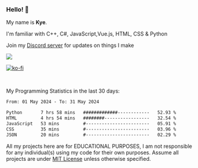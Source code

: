 ### Hello! 👋
My name is **Kye**.

I'm familiar with C++, C#, JavaScript,Vue.js, HTML, CSS & Python

Join my [Discord server](https://discord.gg/wjWwSgm7Ra) for updates on things I make

<a href="https://discord.gg/wjWwSgm7Ra"><img src="https://discord.com/api/guilds/1104598508020957244/widget.png?style=banner2"></a>

[![ko-fi](https://ko-fi.com/img/githubbutton_sm.svg)](https://ko-fi.com/Y8Y4D37MY)

<br>

My Programming Statistics in the last 30 days:
<!--START_SECTION:waka-->

```txt
From: 01 May 2024 - To: 31 May 2024

Python       7 hrs 58 mins   #############------------   52.93 %
HTML         4 hrs 54 mins   ########-----------------   32.54 %
JavaScript   53 mins         #------------------------   05.91 %
CSS          35 mins         #------------------------   03.96 %
JSON         20 mins         #------------------------   02.29 %
```

<!--END_SECTION:waka-->

All my projects here are for EDUCATIONAL PURPOSES, I am not responsible for any individual(s) using my code for their own purposes. Assume all projects are under [MIT License](https://opensource.org/licenses/MIT) unless otherwise specified.
